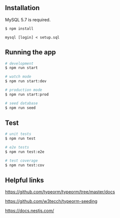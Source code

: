## Installation

MySQL 5.7 is required.

```bash
$ npm install
```

```
mysql [login] < setup.sql
```

## Running the app

```bash
# development
$ npm run start

# watch mode
$ npm run start:dev

# production mode
$ npm run start:prod

# seed database
$ npm run seed
```

## Test

```bash
# unit tests
$ npm run test

# e2e tests
$ npm run test:e2e

# test coverage
$ npm run test:cov
```

## Helpful links

https://github.com/typeorm/typeorm/tree/master/docs

https://github.com/w3tecch/typeorm-seeding

https://docs.nestjs.com/
